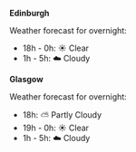 
**Edinburgh**

Weather forecast for overnight:
* 18h - 0h: :sunny: Clear
* 1h - 5h: :cloud: Cloudy

**Glasgow**

Weather forecast for overnight:
* 18h: :partly_sunny: Partly Cloudy
* 19h - 0h: :sunny: Clear
* 1h - 5h: :cloud: Cloudy
